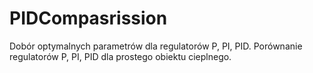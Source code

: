 # PIDCompasrission
Dobór optymalnych parametrów dla regulatorów P, PI, PID. Porównanie regulatorów P, PI, PID dla prostego obiektu cieplnego.
